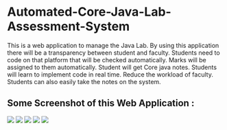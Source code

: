 # Automated-Core-Java-Lab-Assessment-System
This is a web application to manage the Java Lab. By using this application there will be a transparency between student and faculty. 
Students need to code on that platform that will be checked automatically.
Marks will be assigned to them automatically.
Student will get Core java notes.
Students will learn to implement code in real time.
Reduce the workload of faculty.
Students can also easily take the notes on the system.

## Some Screenshot of this Web Application :
![](1.png)
![](2.png)
![](3.png)
![](4.png)
![](5.png)
